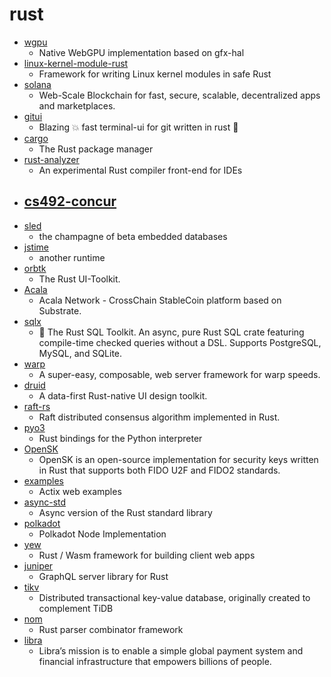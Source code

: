 # rust
- [wgpu](https://github.com/gfx-rs/wgpu)
  - Native WebGPU implementation based on gfx-hal
- [linux-kernel-module-rust](https://github.com/fishinabarrel/linux-kernel-module-rust)
  - Framework for writing Linux kernel modules in safe Rust
- [solana](https://github.com/solana-labs/solana)
  - Web-Scale Blockchain for fast, secure, scalable, decentralized apps and marketplaces.
- [gitui](https://github.com/extrawurst/gitui)
  - Blazing 💥 fast terminal-ui for git written in rust 🦀
- [cargo](https://github.com/rust-lang/cargo)
  - The Rust package manager
- [rust-analyzer](https://github.com/rust-analyzer/rust-analyzer)
  - An experimental Rust compiler front-end for IDEs
- [cs492-concur](https://github.com/kaist-cp/cs492-concur)
  - 
- [sled](https://github.com/spacejam/sled)
  - the champagne of beta embedded databases
- [jstime](https://github.com/jstime/jstime)
  - another runtime
- [orbtk](https://github.com/redox-os/orbtk)
  - The Rust UI-Toolkit.
- [Acala](https://github.com/AcalaNetwork/Acala)
  - Acala Network - CrossChain StableCoin platform based on Substrate.
- [sqlx](https://github.com/launchbadge/sqlx)
  - 🧰 The Rust SQL Toolkit. An async, pure Rust SQL crate featuring compile-time checked queries without a DSL. Supports PostgreSQL, MySQL, and SQLite.
- [warp](https://github.com/seanmonstar/warp)
  - A super-easy, composable, web server framework for warp speeds.
- [druid](https://github.com/linebender/druid)
  - A data-first Rust-native UI design toolkit.
- [raft-rs](https://github.com/tikv/raft-rs)
  - Raft distributed consensus algorithm implemented in Rust.
- [pyo3](https://github.com/PyO3/pyo3)
  - Rust bindings for the Python interpreter
- [OpenSK](https://github.com/google/OpenSK)
  - OpenSK is an open-source implementation for security keys written in Rust that supports both FIDO U2F and FIDO2 standards.
- [examples](https://github.com/actix/examples)
  - Actix web examples
- [async-std](https://github.com/async-rs/async-std)
  - Async version of the Rust standard library
- [polkadot](https://github.com/paritytech/polkadot)
  - Polkadot Node Implementation
- [yew](https://github.com/yewstack/yew)
  - Rust / Wasm framework for building client web apps
- [juniper](https://github.com/graphql-rust/juniper)
  - GraphQL server library for Rust
- [tikv](https://github.com/tikv/tikv)
  - Distributed transactional key-value database, originally created to complement TiDB
- [nom](https://github.com/Geal/nom)
  - Rust parser combinator framework
- [libra](https://github.com/libra/libra)
  - Libra’s mission is to enable a simple global payment system and financial infrastructure that empowers billions of people.
